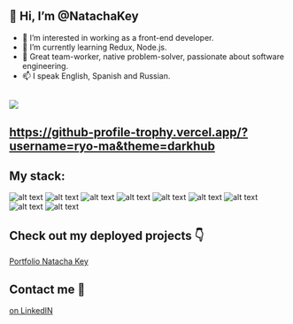 ## 👋 Hi, I’m @NatachaKey
- 👀 I’m interested in working as a front-end developer.
- 🌱 I’m currently learning Redux, Node.js.
- 💞️ Great team-worker, native problem-solver, passionate about software engineering.
- 📫 I speak English, Spanish and Russian.

## [![](https://visitcount.itsvg.in/api?id=NatachaKey&label=My%20GitHub%20guests&color=11&icon=7&pretty=true)](https://visitcount.itsvg.in)
## https://github-profile-trophy.vercel.app/?username=ryo-ma&theme=darkhub
## My stack:
![alt text](https://img.shields.io/badge/-Node.js-success "Logo Title Text 0")
![alt text](https://img.shields.io/badge/React-61DAFB?logo=react&logoColor=white&style=flat "Logo Title Text 1")
![alt text](https://img.shields.io/badge/Redux-764abc?logo=redux&logoColor=white&style=flat "Logo Title Text 3")
![alt text](https://img.shields.io/badge/JavaScript-F7DF1E?logo=javascript&logoColor=white&style=flat "Logo Title Text 2")
![alt text](https://img.shields.io/badge/HTML5-E34F26?logo=html5&logoColor=white&style=flat "Logo Title Text 4")
![alt text](https://img.shields.io/badge/CSS3-1572B6?logo=css3&logoColor=white&style=flat "Logo Title Text 5")
![alt text](https://img.shields.io/badge/Bootstrap5-7952B3?logo=bootstrap&logoColor=white&style=flat "Logo Title Text 6")
![alt text](https://img.shields.io/badge/-Figma-ff69b4 "Logo Title Text 7")
![alt text](https://img.shields.io/badge/-GSAP-darkgreen "Logo Title Text 8")


## Check out my deployed projects 👇
[Portfolio Natacha Key](https://portfolio-natacha-key.glitch.me/)

## Contact me 📩

[on LinkedIN](https://www.linkedin.com/in/natalia-klyueva-997362109/)



<!---
NatachaKey/NatachaKey is a ✨ special ✨ repository because its `README.md` (this file) appears on your GitHub profile.
You can click the Preview link to take a look at your changes.
--->
